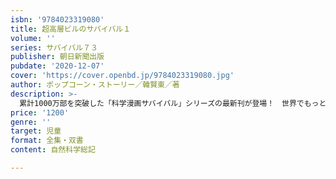 ```yaml
---
isbn: '9784023319080'
title: 超高層ビルのサバイバル１
volume: ''
series: サバイバル７３
publisher: 朝日新聞出版
pubdate: '2020-12-07'
cover: 'https://cover.openbd.jp/9784023319080.jpg'
author: ポップコーン・ストーリー／韓賢東／著
description: >-
  累計1000万部を突破した「科学漫画サバイバル」シリーズの最新刊が登場！　世界でもっとも高いビル、摩天楼タワーをオープン１日前に見学できることになったジオと仲間たち。しかし、ビルのオーナーに怪しい手紙が届き……。サバイバルキングのジオとともに高層ビルの安全対策を学ぼう。
price: '1200'
genre: ''
target: 児童
format: 全集・双書
content: 自然科学総記

---
```

